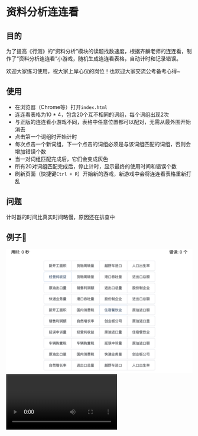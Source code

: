 # 资料分析连连看

## 目的

为了提高《行测》的“资料分析”模块的读题找数速度，根据齐麟老师的连连看，制作了“资料分析连连看”小游戏，随机生成连连看表格，自动计时和记录错误。

欢迎大家练习使用，祝大家上岸心仪的岗位！也欢迎大家交流公考备考心得~

## 使用

- 在浏览器（Chrome等）打开`index.html`
- 连连看表格为10 * 4，包含20个互不相同的词组，每个词组出现2次
- 与正版的连连看小游戏不同，表格中任意位置都可以配对，无需从最外围开始消去
- 点击第一个词组时开始计时
- 每次点击一个新词组，下一个点击的词组必须是与该词组匹配的词组，否则会增加错误个数
- 当一对词组匹配完成后，它们会变成灰色
- 所有20对词组匹配完成后，停止计时，显示最终的使用时间和错误个数
- 刷新页面（快捷键`Ctrl + R`）开始新的游戏，新游戏中会将连连看表格重新打乱

## 问题

计时器的时间比真实时间略慢，原因还在排查中

## 例子🌰

![开始界面](./static/imgs/start.png)
![演示视频](./static/imgs/wechat_cut.mp4)
